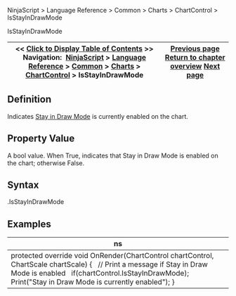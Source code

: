 ﻿
NinjaScript > Language Reference > Common > Charts > ChartControl > IsStayInDrawMode

IsStayInDrawMode

| << [Click to Display Table of Contents](isstayindrawmode.md) >> **Navigation:**     [NinjaScript](ninjascript.md) > [Language Reference](language_reference_wip.md) > [Common](common.md) > [Charts](chart.md) > [ChartControl](chartcontrol.md) > IsStayInDrawMode | [Previous page](isscrollarrowvisible.md) [Return to chapter overview](chartcontrol.md) [Next page](isyaxisdisplayedleft.md) |
| --- | --- |
## Definition
Indicates [Stay in Draw Mode](working_with_drawing_tools__ob.md) is currently enabled on the chart.
## 
## Property Value
A bool value. When True, indicates that Stay in Draw Mode is enabled on the chart; otherwise False.
## 
## Syntax
<ChartControl>.IsStayInDrawMode 
## 
## Examples

| ns |
| --- |
| protected override void OnRender(ChartControl chartControl, ChartScale chartScale) {    // Print a message if Stay in Draw Mode is enabled    if(chartControl.IsStayInDrawMode);        Print("Stay in Draw Mode is currently enabled"); } |

